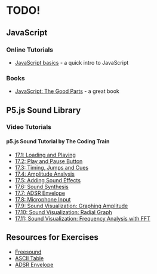 # TODO!

## JavaScript

### Online Tutorials

* [JavaScript basics](https://github.com/processing/p5.js/wiki/JavaScript-basics) - a quick intro to JavaScript

### Books

* [JavaScript: The Good Parts](http://shop.oreilly.com/product/9780596517748.do) - a great book

## P5.js Sound Library

### Video Tutorials

#### p5.js Sound Tutorial by The Coding Train

* [17.1: Loading and Playing](https://www.youtube.com/watch?v=Pn1g1wjxl_0)
* [17.2: Play and Pause Button](https://www.youtube.com/watch?v=YcezEwOXun4)
* [17.3: Timing, Jumps and Cues](https://www.youtube.com/watch?v=SfA5CghXw18)
* [17.4: Amplitude Analysis](https://www.youtube.com/watch?v=NCCHQwNAN6Y)
* [17.5: Adding Sound Effects](https://www.youtube.com/watch?v=40Me1-yAtTc)
* [17.6: Sound Synthesis](https://www.youtube.com/watch?v=Bk8rLzzSink)
* [17.7: ADSR Envelope](https://www.youtube.com/watch?v=wUSva_BnedA)
* [17.8: Microphone Input](https://www.youtube.com/watch?v=q2IDNkUws-A)
* [17.9: Sound Visualization: Graphing Amplitude](https://www.youtube.com/watch?v=jEwAMgcCgOA)
* [17.10: Sound Visualization: Radial Graph](https://www.youtube.com/watch?v=h_aTgOl9J5I)
* [17.11: Sound Visualization: Frequency Analysis with FFT](https://www.youtube.com/watch?v=2O3nm0Nvbi4)

## Resources for Exercises

* [Freesound](https://freesound.org/)
* [ASCII Table](https://www.asciitable.com/)
* [ADSR Envelope](https://www.wikiaudio.org/adsr-envelope/)
